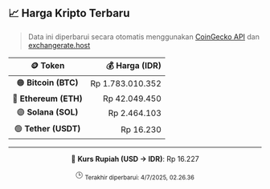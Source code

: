 

<!-- HARGA_KRIPTO -->
## 📈 Harga Kripto Terbaru

> Data ini diperbarui secara otomatis menggunakan [CoinGecko API](https://www.coingecko.com/) dan [exchangerate.host](https://exchangerate.host/)

<div align="center">

| 🪙 Token | 💰 Harga (IDR) |
|:------:|---------------:|
| 🟠 **Bitcoin (BTC)**   | Rp 1.783.010.352 |
| 🔵 **Ethereum (ETH)**  | Rp 42.049.450 |
| 🟣 **Solana (SOL)**    | Rp 2.464.103 |
| 🟢 **Tether (USDT)**   | Rp 16.230 |

---

💱 **Kurs Rupiah (USD → IDR)**: Rp 16.227

🕒 <sub>Terakhir diperbarui: 4/7/2025, 02.26.36</sub>

</div>
<!-- /HARGA_KRIPTO -->